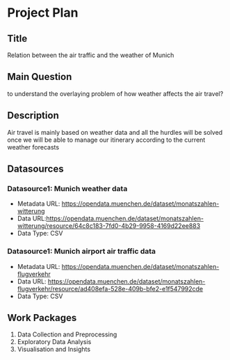 # Project Plan

## Title
<!-- Give your project a short title. -->
Relation between the air traffic and the weather of Munich

## Main Question

<!-- Think about one main question you want to answer based on the data. -->
to understand the overlaying problem of how weather affects the air travel?

## Description

<!-- Describe your data science project in max. 200 words. Consider writing about why and how you attempt it. -->
Air travel is mainly based on weather data and all the hurdles will be solved once we will be able to manage our itinerary according to the current weather forecasts
## Datasources

<!-- Describe each datasources you plan to use in a section. Use the prefic "DatasourceX" where X is the id of the datasource. -->

### Datasource1: Munich weather data 
* Metadata URL: https://opendata.muenchen.de/dataset/monatszahlen-witterung
* Data URL:https://opendata.muenchen.de/dataset/monatszahlen-witterung/resource/64c8c183-7fd0-4b29-9958-4169d22ee883
* Data Type: CSV

### Datasource1: Munich airport air traffic data
* Metadata URL: https://opendata.muenchen.de/dataset/monatszahlen-flugverkehr
* Data URL: https://opendata.muenchen.de/dataset/monatszahlen-flugverkehr/resource/ad408efa-528e-409b-bfe2-e1f547992cde
* Data Type: CSV

## Work Packages

<!-- List of work packages ordered sequentially, each pointing to an issue with more details. -->
1. Data Collection and Preprocessing
2. Exploratory Data Analysis
3. Visualisation and Insights

[i1]: https://github.com/jvalue/made-template/issues/1
